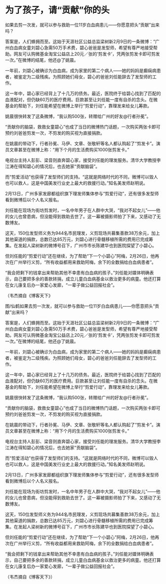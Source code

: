 # 为了孩子，请“贡献”你的头

如果去剪一次发，就可以参与救助一位11岁白血病患儿——你愿意把头“贡献”出来吗？

答案是，人们蜂拥而至。这始于天涯社区公益总监梁树新2月9日的一条微博：“广州白血病女童刘碧心急需50万手术费，碧心爸爸是发型师，希望有尊严地接受帮助。网友可认购微基金淘宝公益店上20元／张的‘剪发卡’，凭两张剪发卡即可剪发一次。”在微博的结尾，他还@了姚晨。

一年前，刘碧心被确诊为白血病，成为家里的第二个病人——她的妈妈是癫痫病患者，被鉴定为二级残疾。为照顾她们母女，碧心的爸爸刘任能辞去了发型师的工作。

这一年中，碧心家已经背上了十几万的债务。最近，医院终于给碧心找到了匹配的血液配对，但仍缺60万的医疗费用。巨款甚至让刘任能一度有自杀的念头。在微基金的帮助下，刘任能希望在微博上举行“剪爱行动”，靠理发来给女儿筹款。

姚晨很快转发了这条微博，“我认购500张，转赠给广州的好友@行者孙冕”。

“贡献你的脑袋，救救女童碧心”也成了当日的微博热门话题，一次购买两张卡即可预约刘爸爸剪发一次，不剪发的购买视为直接捐款。

在姚晨的带动下，行者孙冕、马伊、文章、张敬轩等名人都认购起了“剪发卡”。演员文章甚至在微博上称：“用下个月的生活费购买1000张剪发卡。”

电视台主持人彭彭、梁音则直奔碧心家，接受刘任能的理发服务。清华大学教授李江涛在得知碧心的情况后，也去她家“贡献脑袋”。

而“剪爱活动”也获得了发型师们的支持。“这就是网络时代的不同，微博可以毁人也可以救人，这是中国美发行业史上最大的救援行动。”知名美发师赵明说。

2月13日，广州多家发廊都组织旗下理发师集体参与“剪爱行动”，还有很多发型师看到微博后以个人名义报名。

刘任能在现场为街坊剪发时，一名中年男子在人群中大哭，“我对不起女儿”——他的女儿也曾患病，但没能得到救助去世了。这一幕被摄影师拍了下来，又感动了无数博友。

这天，150位发型师义务为944名市民理发，义剪现场共募集善款38万余元，加上其他渠道的捐款，总数已达85万元，刘碧心进行骨髓移植所需的费用已完成筹集。在发起人梁树新的微博号召下，广州市市长陈建华也到医院探望了小碧心。

但刘任能的“剪爱行动”还在继续，为了帮助“下一个小碧心”阿梅，2月26日，他再次在广州举行义剪，“所有收益都用来救助阿梅，余下的全数捐给白血病患者”。

“我会把剩下的钱拿出来帮助其他不幸患有白血病的孩子。”刘任能对媒体明确表示，自己要把多余的善款转捐，成立儿童白血病基金以救治更多的病童。他还打算在女儿康复后办一家爱心发廊，“一辈子做公益回报社会”。

（韦杰摘自《博客天下》

图/仙鹤如果去剪一次发，就可以参与救助一位11岁白血病患儿——你愿意把头“贡献”出来吗？

答案是，人们蜂拥而至。这始于天涯社区公益总监梁树新2月9日的一条微博：“广州白血病女童刘碧心急需50万手术费，碧心爸爸是发型师，希望有尊严地接受帮助。网友可认购微基金淘宝公益店上20元／张的‘剪发卡’，凭两张剪发卡即可剪发一次。”在微博的结尾，他还@了姚晨。

一年前，刘碧心被确诊为白血病，成为家里的第二个病人——她的妈妈是癫痫病患者，被鉴定为二级残疾。为照顾她们母女，碧心的爸爸刘任能辞去了发型师的工作。

这一年中，碧心家已经背上了十几万的债务。最近，医院终于给碧心找到了匹配的血液配对，但仍缺60万的医疗费用。巨款甚至让刘任能一度有自杀的念头。在微基金的帮助下，刘任能希望在微博上举行“剪爱行动”，靠理发来给女儿筹款。

姚晨很快转发了这条微博，“我认购500张，转赠给广州的好友@行者孙冕”。

“贡献你的脑袋，救救女童碧心”也成了当日的微博热门话题，一次购买两张卡即可预约刘爸爸剪发一次，不剪发的购买视为直接捐款。

在姚晨的带动下，行者孙冕、马伊、文章、张敬轩等名人都认购起了“剪发卡”。演员文章甚至在微博上称：“用下个月的生活费购买1000张剪发卡。”

电视台主持人彭彭、梁音则直奔碧心家，接受刘任能的理发服务。清华大学教授李江涛在得知碧心的情况后，也去她家“贡献脑袋”。

而“剪爱活动”也获得了发型师们的支持。“这就是网络时代的不同，微博可以毁人也可以救人，这是中国美发行业史上最大的救援行动。”知名美发师赵明说。

2月13日，广州多家发廊都组织旗下理发师集体参与“剪爱行动”，还有很多发型师看到微博后以个人名义报名。

刘任能在现场为街坊剪发时，一名中年男子在人群中大哭，“我对不起女儿”——他的女儿也曾患病，但没能得到救助去世了。这一幕被摄影师拍了下来，又感动了无数博友。

这天，150位发型师义务为944名市民理发，义剪现场共募集善款38万余元，加上其他渠道的捐款，总数已达85万元，刘碧心进行骨髓移植所需的费用已完成筹集。在发起人梁树新的微博号召下，广州市市长陈建华也到医院探望了小碧心。

但刘任能的“剪爱行动”还在继续，为了帮助“下一个小碧心”阿梅，2月26日，他再次在广州举行义剪，“所有收益都用来救助阿梅，余下的全数捐给白血病患者”。

“我会把剩下的钱拿出来帮助其他不幸患有白血病的孩子。”刘任能对媒体明确表示，自己要把多余的善款转捐，成立儿童白血病基金以救治更多的病童。他还打算在女儿康复后办一家爱心发廊，“一辈子做公益回报社会”。

（韦杰摘自《博客天下》）